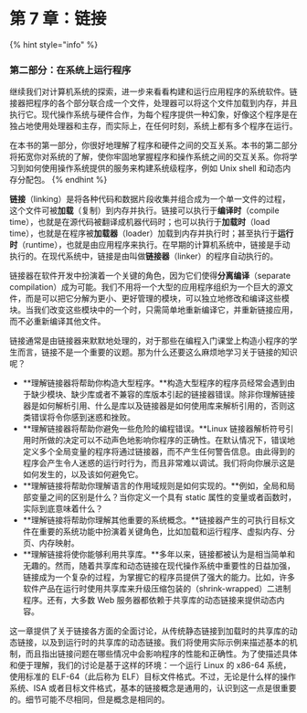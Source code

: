 # 第 7 章：链接

{% hint style="info" %}
### 第二部分：在系统上运行程序

继续我们对计算机系统的探索，进一步来看看构建和运行应用程序的系统软件。链接器把程序的各个部分联合成一个文件，处理器可以将这个文件加载到内存，并且执行它。现代操作系统与硬件合作，为每个程序提供一种幻象，好像这个程序是在独占地使用处理器和主存，而实际上，在任何时刻，系统上都有多个程序在运行。

在本书的第一部分，你很好地理解了程序和硬件之间的交互关系。本书的第二部分将拓宽你对系统的了解，使你牢固地掌握程序和操作系统之间的交互关系。你将学习到如何使用操作系统提供的服务来构建系统级程序，例如 Unix shell 和动态内存分配包。
{% endhint %}

**链接**（linking）是将各种代码和数据片段收集并组合成为一个单一文件的过程，这个文件可被**加载**（复制）到内存并执行。链接可以执行于**编译时**（compile time），也就是在源代码被翻译成机器代码时；也可以执行于**加载时**（load time），也就是在程序被**加载器**（loader）加载到内存并执行时；甚至执行于**运行时**（runtime），也就是由应用程序来执行。在早期的计算机系统中，链接是手动执行的。在现代系统中，链接是由叫做**链接器**（linker）的程序自动执行的。

链接器在软件开发中扮演着一个关键的角色，因为它们使得**分离编译**（separate compilation）成为可能。我们不用将一个大型的应用程序组织为一个巨大的源文件，而是可以把它分解为更小、更好管理的模块，可以独立地修改和编译这些模块。当我们改变这些模块中的一个时，只需简单地重新编译它，并重新链接应用，而不必重新编译其他文件。

链接通常是由链接器来默默地处理的，对于那些在编程入门课堂上构造小程序的学生而言，链接不是一个重要的议题。那为什么还要这么麻烦地学习关于链接的知识呢？

* \*\*理解链接器将帮助你构造大型程序。\*\*构造大型程序的程序员经常会遇到由于缺少模块、缺少库或者不兼容的库版本引起的链接器错误。除非你理解链接器是如何解析引用、什么是库以及链接器是如何使用库来解析引用的，否则这类错误将令你感到迷惑和挫败。
* \*\*理解链接器将帮助你避免一些危险的编程错误。\*\*Linux 链接器解析符号引用时所做的决定可以不动声色地影响你程序的正确性。在默认情况下，错误地定义多个全局变量的程序将通过链接器，而不产生任何警告信息。由此得到的程序会产生令人迷惑的运行时行为，而且非常难以调试。我们将向你展示这是如何发生的，以及该如何避免它。
* \*\*理解链接将帮助你理解语言的作用域规则是如何实现的。\*\*例如，全局和局部变量之间的区别是什么？当你定义一个具有 static 属性的变量或者函数时，实际到底意味着什么？
* \*\*理解链接将帮助你理解其他重要的系统概念。\*\*链接器产生的可执行目标文件在重要的系统功能中扮演着关键角色，比如加载和运行程序、虚拟内存、分页、内存映射。
* \*\*理解链接将使你能够利用共享库。\*\*多年以来，链接都被认为是相当简单和无趣的。然而，随着共享库和动态链接在现代操作系统中重要性的日益加强，链接成为一个复杂的过程，为掌握它的程序员提供了强大的能力。比如，许多软件产品在运行时使用共享库来升级压缩包装的（shrink-wrapped）二进制程序。还有，大多数 Web 服务器都依赖于共享库的动态链接来提供动态内容。

这一章提供了关于链接各方面的全面讨论，从传统静态链接到加载时的共享库的动态链接，以及到运行时的共享库的动态链接。我们将使用实际示例来描述基本的机制，而且指出链接问题在哪些情况中会影响程序的性能和正确性。为了使描述具体和便于理解，我们的讨论是基于这样的环境：一个运行 Linux 的 x86-64 系统，使用标准的 ELF-64（此后称为 ELF）目标文件格式。不过，无论是什么样的操作系统、ISA 或者目标文件格式，基本的链接概念是通用的，认识到这一点是很重要的。细节可能不尽相同，但是概念是相同的。
